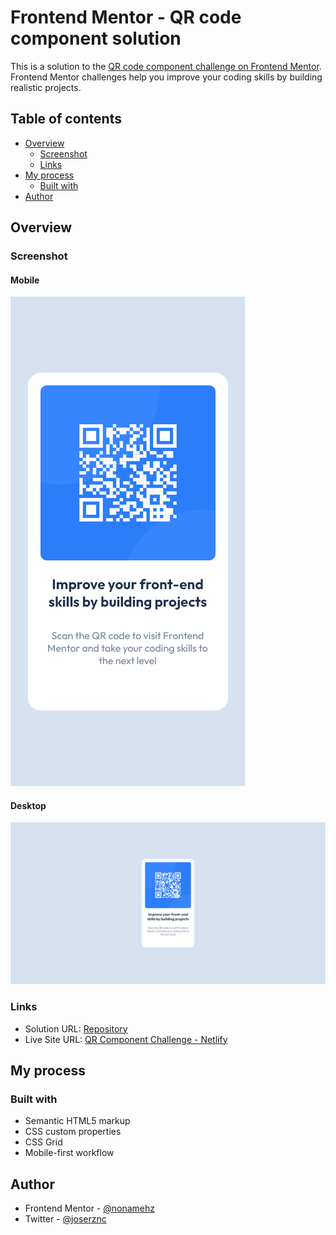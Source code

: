 # Frontend Mentor - QR code component solution

This is a solution to the [QR code component challenge on Frontend Mentor](https://www.frontendmentor.io/challenges/qr-code-component-iux_sIO_H). Frontend Mentor challenges help you improve your coding skills by building realistic projects.

## Table of contents

- [Overview](#overview)
  - [Screenshot](#screenshot)
  - [Links](#links)
- [My process](#my-process)
  - [Built with](#built-with)
- [Author](#author)

## Overview

### Screenshot

#### Mobile

![Screenshot QR Code Component - Mobile](./screenshots/Screenshot-Mobile.png)

#### Desktop

![Screenshot QR Code Component - Desktop](./screenshots/Screenshot-Desktop.png)


### Links

- Solution URL: [Repository](https://github.com/nonamehz/frontend-mentor-challenges/tree/main/01-QR%20code%20component)
- Live Site URL: [QR Component Challenge - Netlify](https://qrcodecomponent-challenge.netlify.app/)

## My process

### Built with

- Semantic HTML5 markup
- CSS custom properties
- CSS Grid
- Mobile-first workflow

## Author

- Frontend Mentor - [@nonamehz](https://www.frontendmentor.io/profile/nonamehz)
- Twitter - [@joserznc](https://www.twitter.com/joserznc)